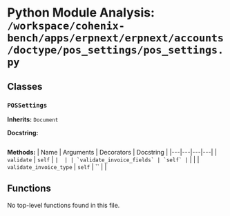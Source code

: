 # Python Module Analysis: `/workspace/cohenix-bench/apps/erpnext/erpnext/accounts/doctype/pos_settings/pos_settings.py`

## Classes

### `POSSettings`
**Inherits:** `Document`


**Docstring:**
```

```

**Methods:**
| Name | Arguments | Decorators | Docstring |
|---|---|---|---|
| `validate` | `self` | `` |  |
| `validate_invoice_fields` | `self` | `` |  |
| `validate_invoice_type` | `self` | `` |  |





## Functions

No top-level functions found in this file.
